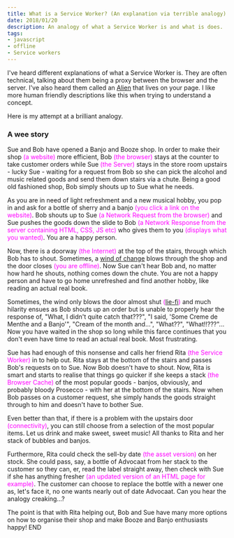 ```yaml
---
title: What is a Service Worker? (An explanation via terrible analogy).
date: 2018/01/20
description: An analogy of what a Service Worker is and what is does.
tags:
- javascript
- offline
- Service workers
---
```

<style>
.pg-sw-analogy {
  color: Fuchsia;
}
</style>

I've heard different explanations of what a Service Worker is. They are often technical, talking about them being a proxy between the browser and the server. I've also heard them called an [Alien](https://una.im/save-offline/#the-service-worker) that lives on your page. I like more human friendly descriptions like this when trying to understand a concept.

Here is my attempt at a brilliant analogy.

### A wee story

Sue and Bob have opened a Banjo and Booze shop. In order to make their shop <span class="pg-sw-analogy">(a website)</span> more efficient, Bob <span class="pg-sw-analogy">(the browser)</span> stays at the counter to take customer orders while Sue <span class="pg-sw-analogy">(the Server)</span> stays in the store room upstairs - lucky Sue - waiting for a request from Bob so she can pick the alcohol and music related goods and send them down stairs via a chute. Being a good old fashioned shop, Bob simply shouts up to Sue what he needs.

As you are in need of light refreshment and a new musical hobby, you pop in and ask for a bottle of sherry and a banjo <span class="pg-sw-analogy">(you click a link on the website)</span>. Bob shouts up to Sue <span class="pg-sw-analogy">(a Network Request from the browser)</span> and Sue pushes the goods down the slide to Bob <span class="pg-sw-analogy">(a Network Response from the server containing HTML, CSS, JS etc)</span> who gives them to you <span class="pg-sw-analogy">(displays what you wanted)</span>. You are a happy person.

Now, there is a doorway <span class="pg-sw-analogy">(the Internet)</span> at the top of the stairs, through which Bob has to shout. Sometimes, a [wind of change](https://www.youtube.com/watch?v=n4RjJKxsamQ) blows through the shop and the door closes <span class="pg-sw-analogy">(you are offline)</span>. Now Sue can't hear Bob and, no matter how hard he shouts, nothing comes down the chute. You are not a happy person and have to go home unrefreshed and find another hobby, like reading an actual real book.

Sometimes, the wind only blows the door almost shut <span class="pg-sw-analogy">([lie-fi](https://twitter.com/jaffathecake/status/618451541658312704))</span> and much hilarity ensues as Bob shouts up an order but is unable to properly hear the response of, "What, I didn't quite catch that???", "I said, 'Some Creme de Menthe and a Banjo'", "Cream of the month and...", "What??", "What!!???"... Now you have waited in the shop so long while this farce continues that you don't even have time to read an actual real book. Most frustrating.

Sue has had enough of this nonsense and calls her friend Rita <span class="pg-sw-analogy">(the Service Worker)</span> in to help out. Rita stays at the bottom of the stairs and passes Bob's requests on to Sue. Now Bob doesn't have to shout. Now, Rita is smart and starts to realise that things go quicker if she keeps a stack <span class="pg-sw-analogy">(the Browser Cache)</span> of the most popular goods - banjos, obviously, and probably bloody Prosecco - with her at the bottom of the stairs. Now when Bob passes on a customer request, she simply hands the goods straight through to him and doesn't have to bother Sue. 

Even better than that, if there is a problem with the upstairs door <span class="pg-sw-analogy">(connectivity)</span>, you can still choose from a selection of the most popular items. Let us drink and make sweet, sweet music! All thanks to Rita and her stack of bubbles and banjos.

Furthermore, Rita could check the sell-by date <span class="pg-sw-analogy">(the asset version)</span> on her stock. She could pass, say, a bottle of Advocaat from her stack to the customer so they can, er, read the label straight away, then check with Sue if she has anything fresher <span class="pg-sw-analogy">(an updated version of an HTML page for example)</span>. The customer can choose to replace the bottle with a newer one as, let's face it, no one wants nearly out of date Advocaat. Can you hear the analogy creaking...?

The point is that with Rita helping out, Bob and Sue have many more options on how to organise their shop and make Booze and Banjo enthusiasts happy! END